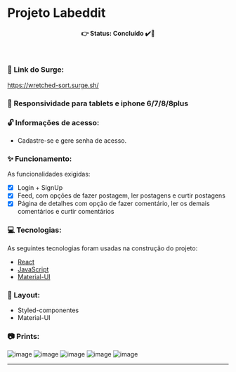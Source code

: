 # Projeto Labeddit

<h4 align='center'>
👉 Status: Concluído ✔️👏
</h4>
<br />

### 🔗 Link do Surge: 
https://wretched-sort.surge.sh/
<br />

### 📱 Responsividade para tablets e iphone 6/7/8/8plus

### 🔓 Informações de acesso:
- Cadastre-se e gere senha de acesso.

### ✨ Funcionamento:
As funcionalidades exigidas:
- [x] Login + SignUp 
- [x] Feed, com opções de fazer postagem, ler postagens e curtir postagens
- [x] Página de detalhes com opção de fazer comentário, ler os demais comentários e curtir comentários

### 💻 Tecnologias:
As seguintes tecnologias foram usadas na construção do projeto:
- [React](https://pt-br.reactjs.org/)
- [JavaScript](https://www.javascript.com/)
- [Material-UI](https://material-ui.com/pt/)

### 🎨 Layout:
- Styled-componentes
- Material-UI

### 📷 Prints:
![image](https://user-images.githubusercontent.com/74380088/111891464-1bf34f80-89d2-11eb-87ab-e5d765a16adf.png)
![image](https://user-images.githubusercontent.com/74380088/111891471-244b8a80-89d2-11eb-8ce3-44b53aafc3de.png)
![image](https://user-images.githubusercontent.com/74380088/111891484-32011000-89d2-11eb-8a03-880c65d9970d.png)
![image](https://user-images.githubusercontent.com/74380088/111891536-9a4ff180-89d2-11eb-8ebb-2dbf24d8fb51.png)
![image](https://user-images.githubusercontent.com/74380088/111891548-adfb5800-89d2-11eb-9fdb-d98210f52b6d.png)

<hr />
